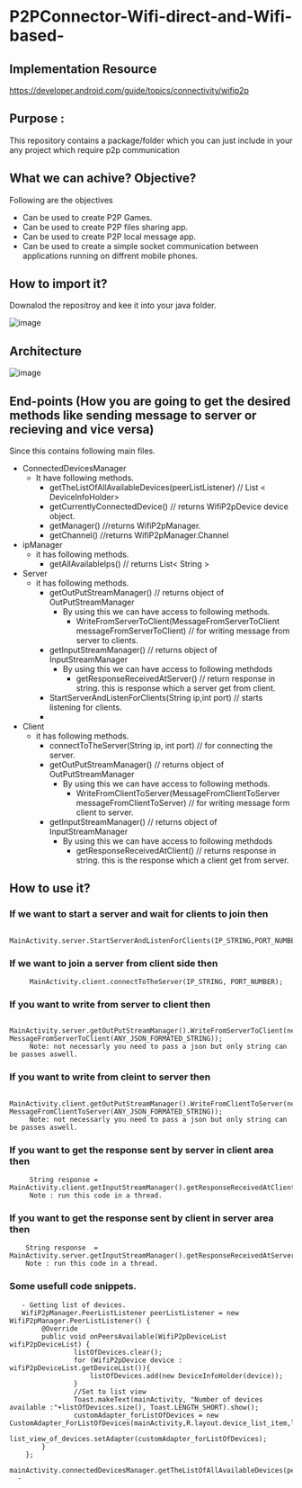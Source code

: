 # P2PConnector-Wifi-direct-and-Wifi-based-
## Implementation Resource
https://developer.android.com/guide/topics/connectivity/wifip2p
## Purpose :
This repository contains a package/folder which you can just include in your any project which require p2p communication
## What we can achive? Objective?
Following are the objectives 
  - Can be used to create P2P Games.
  - Can be used to create P2P files sharing app.
  - Can be used to create P2P local message app.
  - Can be used to create a simple socket communication between applications running on diffrent mobile phones.
 
## How to import it?
Downalod the repositroy and kee it into your java folder.

![image](https://user-images.githubusercontent.com/66442918/152134408-a36781d5-c026-4c77-958d-f3ada0c6f7e5.png)


## Architecture 
![image](https://user-images.githubusercontent.com/66442918/152133894-381df3f3-7c03-4be9-9fc9-68b85b031124.png)

## End-points (How you are going to get the desired methods like sending message to server or recieving and vice versa)
Since this contains following main files.
  - ConnectedDevicesManager
      - It have following methods.
          - getTheListOfAllAvailableDevices(peerListListener) // List < DeviceInfoHolder>
          - getCurrentlyConnectedDevice() // returns WifiP2pDevice device object.
          - getManager() //returns WifiP2pManager.
          - getChannel() //returns WifiP2pManager.Channel
  - ipManager
    - it has following methods.
        - getAllAvailableIps() // returns  List< String >
  - Server
    - it has following methods.
        - getOutPutStreamManager() // returns object of OutPutStreamManager
            -  By using this we can have access to following methods.
                - WriteFromServerToClient(MessageFromServerToClient messageFromServerToClient) // for writing message from server to clients.
        - getInputStreamManager() // returns object of InputStreamManager
            - By using this we can have access to following methdods
                - getResponseReceivedAtServer() // return response in string. this is response which a server get from client.
        - StartServerAndListenForClients(String ip,int port) // starts listening for clients.
        - 
  - Client
    - it has following methods.
        - connectToTheServer(String ip, int port) // for connecting the server.
        - getOutPutStreamManager() // returns object of OutPutStreamManager
            -  By using this we can have access to following methods.
                - WriteFromClientToServer(MessageFromClientToServer messageFromClientToServer) // for writing message form client to server.
        - getInputStreamManager() // returns object of InputStreamManager
            - By using this we can have access to following methdods
                - getResponseReceivedAtClient() // returns response in string. this is the response which a client get from server.
       
  
  

## How to use it?

### If we want to start a server and wait for clients to join then 
         MainActivity.server.StartServerAndListenForClients(IP_STRING,PORT_NUMBER);
### If we want to join a server from client side then
         MainActivity.client.connectToTheServer(IP_STRING, PORT_NUMBER);
### If you want to write from server to client then
         MainActivity.server.getOutPutStreamManager().WriteFromServerToClient(new MessageFromServerToClient(ANY_JSON_FORMATED_STRING));
         Note: not necessarly you need to pass a json but only string can be passes aswell.
### If you want to write from cleint to server then
         MainActivity.client.getOutPutStreamManager().WriteFromClientToServer(new MessageFromClientToServer(ANY_JSON_FORMATED_STRING));
         Note: not necessarly you need to pass a json but only string can be passes aswell. 
### If you want to get the response sent by server in client area then 
         String response = MainActivity.client.getInputStreamManager().getResponseReceivedAtClient();
         Note : run this code in a thread.
### If you want to get the response sent by client in server area then 
        String response  =  MainActivity.server.getInputStreamManager().getResponseReceivedAtServer()
        Note : run this code in a thread.

### Some usefull code snippets.
       - Getting list of devices.
       WifiP2pManager.PeerListListener peerListListener = new WifiP2pManager.PeerListListener() {
            @Override
            public void onPeersAvailable(WifiP2pDeviceList wifiP2pDeviceList) {
                    listOfDevices.clear();
                    for (WifiP2pDevice device : wifiP2pDeviceList.getDeviceList()){
                        listOfDevices.add(new DeviceInfoHolder(device));
                    }
                    //Set to list view
                    Toast.makeText(mainActivity, "Number of devices available :"+listOfDevices.size(), Toast.LENGTH_SHORT).show();
                    customAdapter_forListOfDevices = new CustomAdapter_ForListOfDevices(mainActivity,R.layout.device_list_item,listOfDevices);
                    list_view_of_devices.setAdapter(customAdapter_forListOfDevices);
            }
        };
        mainActivity.connectedDevicesManager.getTheListOfAllAvailableDevices(peerListListener);
      - 



